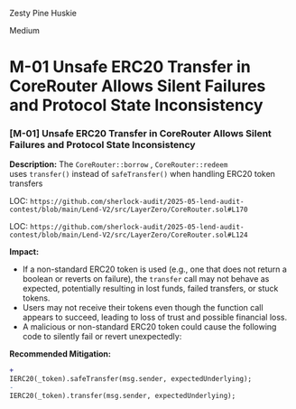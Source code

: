 Zesty Pine Huskie

Medium

# M-01 Unsafe ERC20 Transfer in CoreRouter Allows Silent Failures and Protocol State Inconsistency

### [M-01] Unsafe ERC20 Transfer in CoreRouter Allows Silent Failures and Protocol State Inconsistency

**Description:** 
The `CoreRouter::borrow` , `CoreRouter::redeem` uses `transfer()` instead of `safeTransfer()` when handling ERC20 token transfers 

LOC: `https://github.com/sherlock-audit/2025-05-lend-audit-contest/blob/main/Lend-V2/src/LayerZero/CoreRouter.sol#L170`

LOC: `https://github.com/sherlock-audit/2025-05-lend-audit-contest/blob/main/Lend-V2/src/LayerZero/CoreRouter.sol#L124`

**Impact:** 
- If a non-standard ERC20 token is used (e.g., one that does not return a boolean or reverts on failure), the `transfer` call may not behave as expected, potentially resulting in lost funds, failed transfers, or stuck tokens.
- Users may not receive their tokens even though the function call appears to succeed, leading to loss of trust and possible financial loss.
- A malicious or non-standard ERC20 token could cause the following code to silently fail or revert unexpectedly:

**Recommended Mitigation:**


```diff
+
IERC20(_token).safeTransfer(msg.sender, expectedUnderlying);
-
IERC20(_token).transfer(msg.sender, expectedUnderlying);

```

